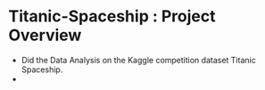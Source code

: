 # Titanic-Spaceship : Project Overview
* Did the Data Analysis on the Kaggle competition dataset Titanic Spaceship.
* 
